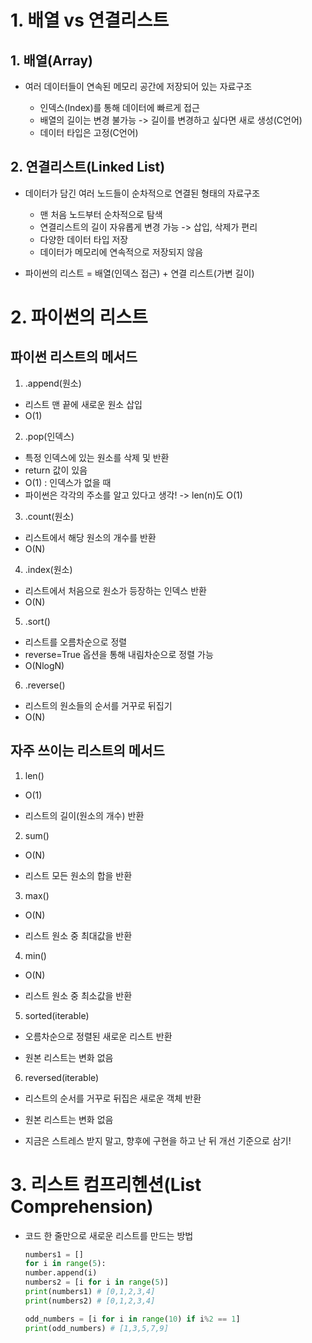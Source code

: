 # 1. 배열 vs 연결리스트

## 1. 배열(Array)

- 여러 데이터들이 연속된 메모리 공간에 저장되어 있는 자료구조
  
  - 인덱스(Index)를 통해 데이터에 빠르게 접근
  - 배열의 길이는 변경 불가능 -> 길이를 변경하고 싶다면 새로 생성(C언어)
  - 데이터 타입은 고정(C언어)

## 2. 연결리스트(Linked List)

- 데이터가 담긴 여러 노드들이 순차적으로 연결된 형태의 자료구조
  
  - 맨 처음 노드부터 순차적으로 탐색
  - 연결리스트의 길이 자유롭게 변경 가능 -> 삽입, 삭제가 편리
  - 다양한 데이터 타입 저장
  - 데이터가 메모리에 연속적으로 저장되지 않음

- 파이썬의 리스트 = 배열(인덱스 접근) + 연결 리스트(가변 길이)

# 2. 파이썬의 리스트

## 파이썬 리스트의 메서드

1. .append(원소)
- 리스트 맨 끝에 새로운 원소 삽입
- O(1)
2. .pop(인덱스)
- 특정 인덱스에 있는 원소를 삭제 및 반환
- return 값이 있음
- O(1) : 인덱스가 없을 때
- 파이썬은 각각의 주소를 알고 있다고 생각! -> len(n)도 O(1)
3. .count(원소)
- 리스트에서 해당 원소의 개수를 반환
- O(N)
4. .index(원소)
- 리스트에서 처음으로 원소가 등장하는 인덱스 반환
- O(N)
5. .sort()
- 리스트를 오름차순으로 정렬
- reverse=True 옵션을 통해 내림차순으로 정렬 가능
- O(NlogN)
6. .reverse()
- 리스트의 원소들의 순서를 거꾸로 뒤집기
- O(N)

## 자주 쓰이는 리스트의 메서드

1. len() 
- O(1)

- 리스트의 길이(원소의 개수) 반환
2. sum()
- O(N)

- 리스트 모든 원소의 합을 반환
3. max()
- O(N)

- 리스트 원소 중 최대값을 반환
4. min()
- O(N)

- 리스트 원소 중 최소값을 반환
5. sorted(iterable)
- 오름차순으로 정렬된 새로운 리스트 반환

- 원본 리스트는 변화 없음
6. reversed(iterable)
- 리스트의 순서를 거꾸로 뒤집은 새로운 객체 반환

- 원본 리스트는 변화 없음

- 지금은 스트레스 받지 말고, 향후에 구현을 하고 난 뒤 개선 기준으로 삼기!

# 3. 리스트 컴프리헨션(List Comprehension)

- 코드 한 줄만으로 새로운 리스트를 만드는 방법
  
  ```python
  numbers1 = []
  for i in range(5):
  number.append(i)
  numbers2 = [i for i in range(5)]
  print(numbers1) # [0,1,2,3,4]
  print(numbers2) # [0,1,2,3,4]
  
  odd_numbers = [i for i in range(10) if i%2 == 1]
  print(odd_numbers) # [1,3,5,7,9]
  ```